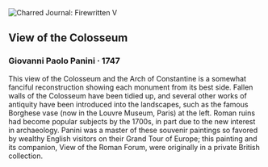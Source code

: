 <div class="artwork-of-the-day">
  <div class="container">
    <div class="img-wrapper">
      <img
        src="https://uploads1.wikiart.org/images/giovanni-paolo-panini/view-of-the-colosseum-1747.jpg!Large.jpg"
        alt="Charred Journal: Firewritten V" />
    </div>
    <div class="artwork-detail">
      <div class="artwork-origin"> 
        <h2 class="artwork-name">View of the Colosseum</h2>
        <h3 class="artist">
          Giovanni Paolo Panini
                    ·  1747
        </h3>
      </div>
      <p class="description">
        <span class="artwork-description-text ng-binding" ng-bind-html="viewModel.ArtworkOfTheDay.Description | unsafe">This view of the Colosseum and the Arch of Constantine is a somewhat fanciful reconstruction showing each monument from its best side. Fallen walls of the Colosseum have been tidied up, and several other works of antiquity have been introduced into the landscapes, such as the famous Borghese vase (now in the Louvre Museum, Paris) at the left. Roman ruins had become popular subjects by the 1700s, in part due to the new interest in archaeology. Panini was a master of these souvenir paintings so favored by wealthy English visitors on their Grand Tour of Europe; this painting and its companion, View of the Roman Forum, were originally in a private British collection.</span>
                        <div class="text-shadow-container" ng-show="showShadow" style=""></div>
      </p>
    </div>
  </div>

</div>
